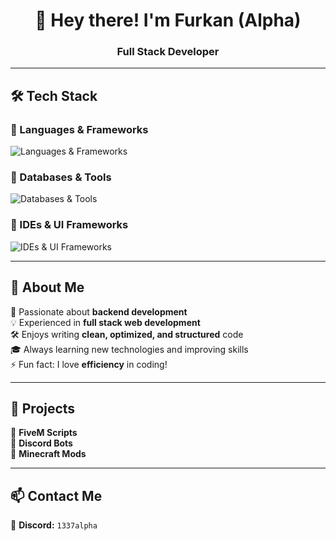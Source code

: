 <h1 align="center">👋 Hey there! I'm Furkan (Alpha) </h1>
<h3 align="center">Full Stack Developer </h3>

---

## 🛠 Tech Stack

### 🔹 Languages & Frameworks  
<p align="left">
  <img src="https://skillicons.dev/icons?i=javascript,typescript,html,css,scss,nodejs,react,php,java,cpp,cs,lua" alt="Languages & Frameworks" />
</p>

### 🔹 Databases & Tools  
<p align="left">
  <img src="https://skillicons.dev/icons?i=mongodb,mysql,sqlite,git" alt="Databases & Tools" />
</p>

### 🔹 IDEs & UI Frameworks  
<p align="left">
  <img src="https://skillicons.dev/icons?i=vscode,visualstudio,idea,figma,bootstrap,tailwind,jquery" alt="IDEs & UI Frameworks" />
</p>

---

## 🌟 About Me  

🎯 Passionate about **backend development**  
💡 Experienced in **full stack web development**  
🛠 Enjoys writing **clean, optimized, and structured** code  
🎓 Always learning new technologies and improving skills  
⚡ Fun fact: I love **efficiency** in coding!  

---

## 🚀 Projects  
🐌 **FiveM Scripts**  
🤖 **Discord Bots**  
🧱 **Minecraft Mods**  

---

## 📫 Contact Me  
💬 **Discord:** `1337alpha`  
